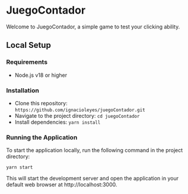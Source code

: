 # JuegoContador

Welcome to JuegoContador, a simple game to test your clicking ability.

## Local Setup

### Requirements

-   Node.js v18 or higher

### Installation

-   Clone this repository: `https://github.com/ignacioleyes/juegoContador.git`
-   Navigate to the project directory: `cd juegoContador`
-   Install dependencies: `yarn install`

### Running the Application

To start the application locally, run the following command in the project directory:

`yarn start`

This will start the development server and open the application in your default web browser at http://localhost:3000.
